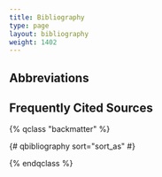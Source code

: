 ```yaml
---
title: Bibliography
type: page
layout: bibliography
weight: 1402
---
```


## Abbreviations

<!-- {# qabbreviations-table #} -->

## Frequently Cited Sources

{% qclass "backmatter" %}

  {# qbibliography sort="sort_as" #}

{% endqclass %}
